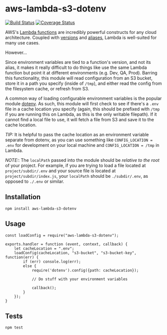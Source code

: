 aws-lambda-s3-dotenv
====================
[![Build Status](https://travis-ci.org/jmstone617/aws-lambda-s3-dotenv.svg?branch=master)](https://travis-ci.org/jmstone617/aws-lambda-s3-dotenv)
[![Coverage Status](https://coveralls.io/repos/github/jmstone617/aws-lambda-s3-dotenv/badge.svg?branch=master)](https://coveralls.io/github/jmstone617/aws-lambda-s3-dotenv?branch=master)

AWS's [Lambda functions](https://aws.amazon.com/lambda/) are incredibly powerful constructs for any cloud architecture. Coupled with [versions](https://docs.aws.amazon.com/lambda/latest/dg/versioning-intro.html) and [aliases](https://docs.aws.amazon.com/lambda/latest/dg/aliases-intro.html), Lambda is well-suited for many use cases.

However...

Since environment variables are tied to a function's version, and not its alias, it makes it really difficult to do things like use the same Lambda function but point it at different environments (e.g. Dev, QA, Prod). Barring this functionality, this module will read configuration from an S3 bucket, store it in a path you specify (inside of `/tmp`), and either read the config from the filesystem cache, or refresh from S3.

A common way of loading configurable environment variables is the popular module [dotenv](https://github.com/motdotla/dotenv). As such, this module will first check to see if there's a `.env` file in a cache location you specify (again, this should be prefixed with `/tmp` if you are running this on Lambda, as this is the only writable filepath). If it cannot find a local file to use, it will fetch a file from S3 and save it to the cache location.

*TIP:* It is helpful to pass the cache location as an environment variable separate from dotenv, as you can use something like `CONFIG_LOCATION = .env` for development on your local machine and `CONFIG_LOCATION = /tmp` in Lambda.

*NOTE:*: The `localPath` passed into the module should be _relative to the root_ of your project. For example, if you are trying to load a file located at `project/subdir/.env` and your source file is located at `project/subdir/index.js`, your `localPath` should be `./subdir/.env`, as opposed to `./.env` or similar.

## Installation
`npm install aws-lambda-s3-dotenv`

## Usage
```
const loadConfig = require("aws-lambda-s3-dotenv");

exports.handler = function (event, context, callback) {
    let cacheLocation = ".env";
    loadConfig(cacheLocation, "s3-bucket", "s3-bucket-key", function(err) {
        if (err) console.log(err);
        else {
            require('dotenv').config({path: cacheLocation});

            // Do stuff with your environment variables
            
            callback();
        }
    });
}
```

## Tests
`npm test`